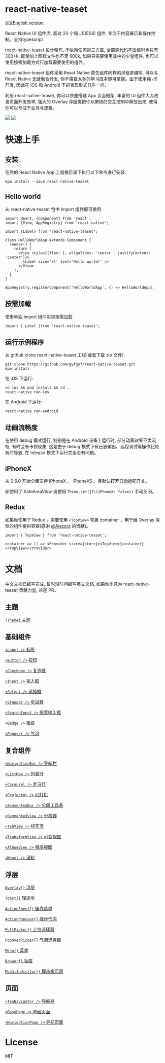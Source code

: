 # react-native-teaset
[🇬🇧English version](/README.md)

React Native UI 组件库, 超过 20 个纯 JS(ES6) 组件, 专注于内容展示和操作控制。支持typescript

react-native-teaset 设计精巧, 不依赖任何第三方库, 全部源代码不压缩时也只有 300+k, 即使加上图标文件也不足 600k, 如果只需要使用其中的少量组件, 也可以使用按需加载方式只加载需要使用的组件。

react-native-teaset 组件采用 React Native 原生组件同样的风格来编写, 可以与 React Native 无缝融合开发, 你不需要太多的学习成本即可掌握。由于使用纯 JS 开发, 因此在 iOS 和 Android 下的表现形式几乎一样。

利用 react-native-teaset, 你可以快速搭建 App 页面框架, 丰富的 UI 组件大大改善页面开发效率, 强大的 Overlay 浮层类把你从繁琐的交互控制中解放出来, 使得你可以专注于业务与逻辑。

![](https://github.com/gyfgyf/react-native-teaset/blob/master/teaset/screenshots/00-Teaset1.png?raw=true) ![](https://github.com/gyfgyf/react-native-teaset/blob/master/teaset/screenshots/00-Teaset2.png?raw=true)

# 快速上手

## 安装
在你的 React Native App 工程根目录下执行以下命令进行安装:
```
npm install --save react-native-teaset
```

## Hello world
从 react-native-teaset 包中 import 组件即可使用
```
import React, {Component} from 'react';
import {View, AppRegistry} from 'react-native';

import {Label} from 'react-native-teaset';

class HelloWorldApp extends Component {
  render() {
    return (
      <View style={{flex: 1, alignItems: 'center', justifyContent: 'center'}}>
        <Label size='xl' text='Hello world!' />
      </View>
    );
  }
}

AppRegistry.registerComponent('HelloWorldApp', () => HelloWorldApp);
```
## 按需加载
使用单独 import 组件实现按需加载
```
import { Label }from 'react-native-teaset';
```

## 运行示例程序
从 github clone react-native-teaset 工程(或者下载 zip 文件):
```
git clone https://github.com/gyfgyf/react-native-teaset.git
npm install
```
在 iOS 下运行:
```
cd ios && pod install && cd ..
react-native run-ios
```
在 Android 下运行:
```
react-native run-android
```

## 动画流畅度
在使用 debug 模式运行, 特别是在 Android 设备上运行时, 部分动画效果不太流畅, 有时会有卡顿现象, 这是由于 debug 模式下有日志输出、远程调试等操作比较耗时导致, 在 release 模式下运行完全没有问题。

## iPhoneX
从 0.6.0 开始全面支持 iPhoneX 、 iPhoneXS ，且默认**打开**自动适配开关。

如使用了 SafeAreaView 请使用 ```Theme.set({fitIPhoneX: false})``` 手动关闭。

## Redux
如果你使用了 Redux ，需要使用 ```<TopView>``` 包裹 container ，用于给 Overlay 类型的组件提供容器(感谢 [@Alexorz](https://github.com/Alexorz) 的贡献)。

```
import { TopView } from 'react-native-teaset';

container => () => <Provider store={store}><TopView>{container}</TopView></Provider>
```

# 文档
中文文档已编写完成, 暂时没时间编写英文文档, 如果你乐意为 react-native-teaset 贡献力量, 欢迎 PR。

## 主题
[`{Theme}` 主题](./Theme.md)

## 基础组件
[`<Label />` 标签](./Label.md)

[`<Button />` 按钮](./Button.md)

[`<Checkbox />` 复选框](./Checkbox.md)

[`<Input />` 输入框](./Input.md)

[`<Select />` 选择框](./Select.md)

[`<Stepper />` 步进器](./Stepper.md)

[`<SearchInput />` 搜索输入框](./SearchInput.md)

[`<Badge />` 徽章](./Badge.md)

[`<Popover />` 气泡](./Popover.md)

## 复合组件
[`<NavigationBar />` 导航栏](./NavigationBar.md)

[`<ListRow />` 列表行](./ListRow.md)

[`<Carousel />` 走马灯](./Carousel.md)

[`<Projector />` 幻灯机](./Projector.md)

[`<SegmentedBar />` 分段工具条](./SegmentedBar.md)

[`<SegmentedView />` 分段器](./SegmentedView.md)

[`<TabView />` 标签页](./TabView.md)

[`<TransformView />` 可变视图](./TransformView.md)

[`<AlbumView />` 相册视图](./AlbumView.md)

[`<Wheel />` 滚轮](./Wheel.md)

## 浮层
[`Overlay{}` 浮层](./Overlay.md)

[`Toast{}` 轻提示](./Toast.md)

[`ActionSheet{}` 操作选单](./ActionSheet.md)

[`ActionPopover{}` 操作气泡](./ActionPopover.md)

[`PullPicker{}` 上拉选择器](./PullPicker.md)

[`PopoverPicker{}` 气泡选择器](./PopoverPicker.md)

[`Menu{}` 菜单](./Menu.md)

[`Drawer{}` 抽屉](./Drawer.md)

[`ModalIndicator{}` 模态指示器](./ModalIndicator.md)

## 页面
[`<TeaNavigator />` 导航器](./TeaNavigator.md)

[`<BasePage />` 基础页面](./BasePage.md)

[`<NavigationPage />` 导航页面](./NavigationPage.md)

# License
MIT